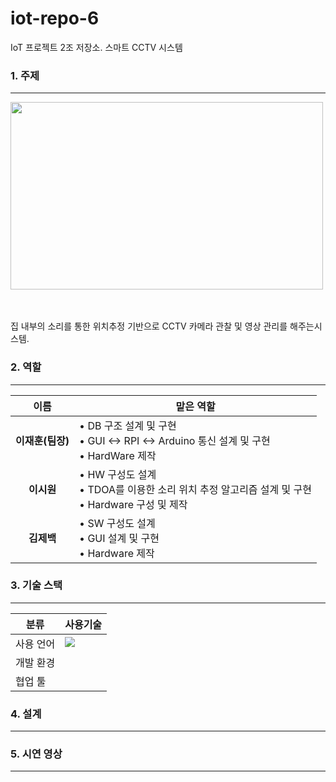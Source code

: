# iot-repo-6
IoT 프로젝트 2조 저장소. 스마트 CCTV 시스템


### 1. 주제 
---
<img src="https://github.com/user-attachments/assets/e42fc367-a340-4e99-bb4f-3f55bb376bb1" width="500" height="300"> 

<br/><br/>
집 내부의 소리를 통한 위치추정 기반으로 CCTV 카메라 관찰 및 영상 관리를 해주는시스템.  


### 2. 역할
---


|이름 | 맡은 역할 |
|:-----------:|--------------------------------------------|
|**이재훈(팀장)**| &#8226; DB 구조 설계 및 구현 <br> &#8226; GUI <-> RPI <-> Arduino 통신 설계 및 구현 <br> &#8226; HardWare 제작 |
|**이시원**| &#8226; HW 구성도 설계 <br> &#8226; TDOA를 이용한 소리 위치 추정 알고리즘 설계 및 구현 <br> &#8226; Hardware 구성 및 제작 |
|**김제백**| &#8226; SW 구성도 설계 <br> &#8226; GUI 설계 및 구현 <br> &#8226; Hardware 제작 |

### 3. 기술 스택 
---

|분류| 사용기술|
|-----|-----------------------------------------------------------|
|사용 언어| <img src="https://img.shields.io/badge/Python-3776AB?style=for-the-badge&logo=python&logoColor=white"> &nbsp;   | 
|개발 환경     |                    |
|협업 툴     |                    |

### 4. 설계 
---

### 5. 시연 영상
---

